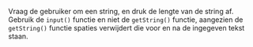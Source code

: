 Vraag de gebruiker om een string, en
druk de lengte van de string af. Gebruik de `input()` functie en niet de
`getString()` functie, aangezien de `getString()` functie spaties
verwijdert die voor en na de ingegeven tekst staan. 